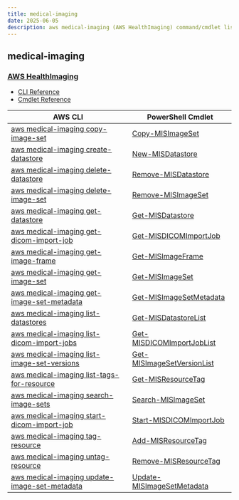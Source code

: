 ```yaml
---
title: medical-imaging
date: 2025-06-05
description: aws medical-imaging (AWS HealthImaging) command/cmdlet list.
---
```


## medical-imaging

### [AWS HealthImaging](https://aws.amazon.com/healthimaging/)

* [CLI Reference](https://awscli.amazonaws.com/v2/documentation/api/latest/reference/medical-imaging/index.html)
* [Cmdlet Reference](https://docs.aws.amazon.com/powershell/latest/reference/items/MedicalImaging_cmdlets.html)

|AWS CLI|PowerShell Cmdlet|
|----|----|
|[aws medical-imaging copy-image-set](https://awscli.amazonaws.com/v2/documentation/api/latest/reference/medical-imaging/copy-image-set.html)|[Copy-MISImageSet](https://docs.aws.amazon.com/powershell/latest/reference/items/Copy-MISImageSet.html)|
|[aws medical-imaging create-datastore](https://awscli.amazonaws.com/v2/documentation/api/latest/reference/medical-imaging/create-datastore.html)|[New-MISDatastore](https://docs.aws.amazon.com/powershell/latest/reference/items/New-MISDatastore.html)|
|[aws medical-imaging delete-datastore](https://awscli.amazonaws.com/v2/documentation/api/latest/reference/medical-imaging/delete-datastore.html)|[Remove-MISDatastore](https://docs.aws.amazon.com/powershell/latest/reference/items/Remove-MISDatastore.html)|
|[aws medical-imaging delete-image-set](https://awscli.amazonaws.com/v2/documentation/api/latest/reference/medical-imaging/delete-image-set.html)|[Remove-MISImageSet](https://docs.aws.amazon.com/powershell/latest/reference/items/Remove-MISImageSet.html)|
|[aws medical-imaging get-datastore](https://awscli.amazonaws.com/v2/documentation/api/latest/reference/medical-imaging/get-datastore.html)|[Get-MISDatastore](https://docs.aws.amazon.com/powershell/latest/reference/items/Get-MISDatastore.html)|
|[aws medical-imaging get-dicom-import-job](https://awscli.amazonaws.com/v2/documentation/api/latest/reference/medical-imaging/get-dicom-import-job.html)|[Get-MISDICOMImportJob](https://docs.aws.amazon.com/powershell/latest/reference/items/Get-MISDICOMImportJob.html)|
|[aws medical-imaging get-image-frame](https://awscli.amazonaws.com/v2/documentation/api/latest/reference/medical-imaging/get-image-frame.html)|[Get-MISImageFrame](https://docs.aws.amazon.com/powershell/latest/reference/items/Get-MISImageFrame.html)|
|[aws medical-imaging get-image-set](https://awscli.amazonaws.com/v2/documentation/api/latest/reference/medical-imaging/get-image-set.html)|[Get-MISImageSet](https://docs.aws.amazon.com/powershell/latest/reference/items/Get-MISImageSet.html)|
|[aws medical-imaging get-image-set-metadata](https://awscli.amazonaws.com/v2/documentation/api/latest/reference/medical-imaging/get-image-set-metadata.html)|[Get-MISImageSetMetadata](https://docs.aws.amazon.com/powershell/latest/reference/items/Get-MISImageSetMetadata.html)|
|[aws medical-imaging list-datastores](https://awscli.amazonaws.com/v2/documentation/api/latest/reference/medical-imaging/list-datastores.html)|[Get-MISDatastoreList](https://docs.aws.amazon.com/powershell/latest/reference/items/Get-MISDatastoreList.html)|
|[aws medical-imaging list-dicom-import-jobs](https://awscli.amazonaws.com/v2/documentation/api/latest/reference/medical-imaging/list-dicom-import-jobs.html)|[Get-MISDICOMImportJobList](https://docs.aws.amazon.com/powershell/latest/reference/items/Get-MISDICOMImportJobList.html)|
|[aws medical-imaging list-image-set-versions](https://awscli.amazonaws.com/v2/documentation/api/latest/reference/medical-imaging/list-image-set-versions.html)|[Get-MISImageSetVersionList](https://docs.aws.amazon.com/powershell/latest/reference/items/Get-MISImageSetVersionList.html)|
|[aws medical-imaging list-tags-for-resource](https://awscli.amazonaws.com/v2/documentation/api/latest/reference/medical-imaging/list-tags-for-resource.html)|[Get-MISResourceTag](https://docs.aws.amazon.com/powershell/latest/reference/items/Get-MISResourceTag.html)|
|[aws medical-imaging search-image-sets](https://awscli.amazonaws.com/v2/documentation/api/latest/reference/medical-imaging/search-image-sets.html)|[Search-MISImageSet](https://docs.aws.amazon.com/powershell/latest/reference/items/Search-MISImageSet.html)|
|[aws medical-imaging start-dicom-import-job](https://awscli.amazonaws.com/v2/documentation/api/latest/reference/medical-imaging/start-dicom-import-job.html)|[Start-MISDICOMImportJob](https://docs.aws.amazon.com/powershell/latest/reference/items/Start-MISDICOMImportJob.html)|
|[aws medical-imaging tag-resource](https://awscli.amazonaws.com/v2/documentation/api/latest/reference/medical-imaging/tag-resource.html)|[Add-MISResourceTag](https://docs.aws.amazon.com/powershell/latest/reference/items/Add-MISResourceTag.html)|
|[aws medical-imaging untag-resource](https://awscli.amazonaws.com/v2/documentation/api/latest/reference/medical-imaging/untag-resource.html)|[Remove-MISResourceTag](https://docs.aws.amazon.com/powershell/latest/reference/items/Remove-MISResourceTag.html)|
|[aws medical-imaging update-image-set-metadata](https://awscli.amazonaws.com/v2/documentation/api/latest/reference/medical-imaging/update-image-set-metadata.html)|[Update-MISImageSetMetadata](https://docs.aws.amazon.com/powershell/latest/reference/items/Update-MISImageSetMetadata.html)|

